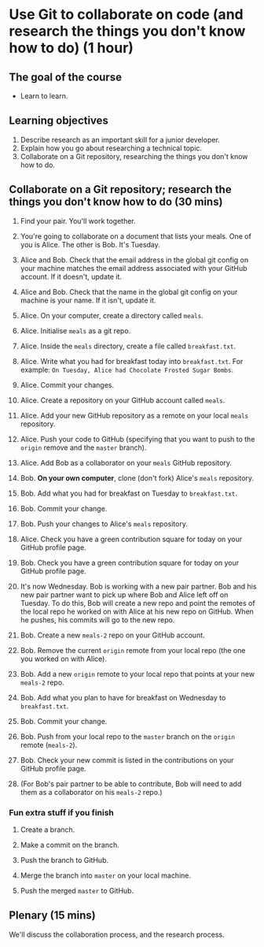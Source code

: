 # Use Git to collaborate on code (and research the things you don't know how to do) (1 hour)

## The goal of the course

* Learn to learn.

## Learning objectives

1. Describe research as an important skill for a junior developer.
2. Explain how you go about researching a technical topic.
3. Collaborate on a Git repository, researching the things you don't know how to do.

## Collaborate on a Git repository; research the things you don't know how to do (30 mins)

1. Find your pair.  You'll work together.

2. You're going to collaborate on a document that lists your meals.  One of you is Alice. The other is Bob.  It's Tuesday.

3. Alice and Bob. Check that the email address in the global git config on your machine matches the email address associated with your GitHub account.  If it doesn't, update it.

4. Alice and Bob. Check that the name in the global git config on your machine is your name.  If it isn't, update it.

5. Alice. On your computer, create a directory called `meals`.

6. Alice. Initialise `meals` as a git repo.

7. Alice. Inside the `meals` directory, create a file called `breakfast.txt`.

8. Alice. Write what you had for breakfast today into `breakfast.txt`.  For example: `On Tuesday, Alice had Chocolate Frosted Sugar Bombs`.

9. Alice. Commit your changes.

10. Alice. Create a repository on your GitHub account called `meals`.

11. Alice. Add your new GitHub repository as a remote on your local `meals` repository.

12. Alice. Push your code to GitHub (specifying that you want to push to the `origin` remove and the `master` branch).

13. Alice. Add Bob as a collaborator on your `meals` GitHub repository.

14. Bob. **On your own computer**, clone (don't fork) Alice's `meals` repository.

15. Bob. Add what you had for breakfast on Tuesday to `breakfast.txt`.

16. Bob. Commit your change.

17. Bob. Push your changes to Alice's `meals` repository.

18. Alice. Check you have a green contribution square for today on your GitHub profile page.

19. Bob. Check you have a green contribution square for today on your GitHub profile page.

20. It's now Wednesday.  Bob is working with a new pair partner.  Bob and his new pair partner want to pick up where Bob and Alice left off on Tuesday.  To do this, Bob will create a new repo and point the remotes of the local repo he worked on with Alice at his new repo on GitHub.  When he pushes, his commits will go to the new repo.

21. Bob. Create a new `meals-2` repo on your GitHub account.

22. Bob. Remove the current `origin` remote from your local repo (the one you worked on with Alice).

23. Bob. Add a new `origin` remote to your local repo that points at your new `meals-2` repo.

24. Bob. Add what you plan to have for breakfast on Wednesday to `breakfast.txt`.

25. Bob. Commit your change.

26. Bob. Push from your local repo to the `master` branch on the `origin` remote (`meals-2`).

27. Bob. Check your new commit is listed in the contributions on your GitHub profile page.

28. (For Bob's pair partner to be able to contribute, Bob will need to add them as a collaborator on his `meals-2` repo.)

### Fun extra stuff if you finish

1. Create a branch.

2. Make a commit on the branch.

3. Push the branch to GitHub.

4. Merge the branch into `master` on your local machine.

5. Push the merged `master` to GitHub.

## Plenary (15 mins)

We'll discuss the collaboration process, and the research process.
